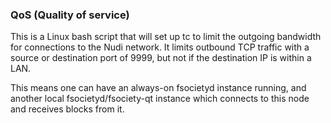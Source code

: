 ### QoS (Quality of service) ###

This is a Linux bash script that will set up tc to limit the outgoing bandwidth for connections to the Nudi network. It limits outbound TCP traffic with a source or destination port of 9999, but not if the destination IP is within a LAN.

This means one can have an always-on fsocietyd instance running, and another local fsocietyd/fsociety-qt instance which connects to this node and receives blocks from it.
